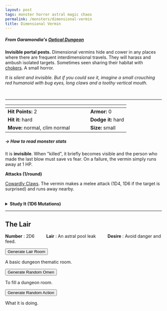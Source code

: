 ```yaml
---
layout: post
tags: monster horror astral magic chaos
permalink: /monsters/dimensional-vermin
title: Dimensional Vermin
---
```


##### From Garamondia's [Optical Dungeon](https://garamondia.blogspot.com/2025/03/the-optical-dungeonthe-process-dungeon.html)

**Invisible portal pests.** Dimensional vermins hide and cower in any places where there are frequent interdimensional travels. They will harass and ambush isolated targets. Sometimes seen sharing their habitat with [chokers](/monsters/choker). A small horror.

_It is silent and invisible. But if you could see it, imagine a small crouching red humanoid with bug eyes, long claws and a toothy vertical mouth._


<br>

---

|  <span style="display: inline-block; width:250px"></span>  |  |
| -------- | --------|
| **Hit Points:** 2 | **Armor:** 0 |
| **Hit it:** hard  | **Dodge it:** hard  |
| **Move:** normal, clim normal  |  **Size:** small | 

##### <span class="tooltip" data-tooltip="Armor = damage reduction · · · Easy/Normal/Hard = roll above 10/15/20 to beat">→ How to read monster stats</span>

It is **invisible**. When "killed", it briefly becomes visible and the person who made the last blow must save vs fear. On a failure, the vermin simply runs away at 1 HP.

**Attacks (1/round)**

<ins>Cowardly Claws</ins>. The vermin makes a melee attack (1D4, 1D6 if the target is surprised) and runs away nearby.

<br>
<details markdown="1">
<summary style="font-weight: bold;">Study It (1D6 Mutations)</summary>
If you have disected or conversed with this horror, you can spend the equivalent of 1 bag of gold to feverishly study the thing between two adventures and discover weird knowledge beyond reality. If you do so, your studies of the aberration will change you in horrible, gruesome ways : Roll 1D6 for each gold cost spent this way. One of your body parts become invisible :

1. ... one of your legs.
1. ... one of your arms.
1. ... your skin everywhere.
1. ... your chest.
1. ... your face.
1. roll twice.

This invisibility only affects the body part, not equipment. Mutations take an inventory slot and cannot be removed.
</details>

---

## The Lair

**Number** : 2D6 <span style="display: inline-block; width:30px"></span>
**Lair** : An astral pool leak <span style="display: inline-block; width:30px"></span>
**Desire** : Avoid danger and feed.

<button id="room-btn">Generate Lair Room</button>
<p id="RoomResult">A basic dungeon thematic room.</p>

<button id="generate-btn">Generate Random Omen</button>
<p id="RoamResult">To fill a dungeon room.</p>

<button onclick="generateMood()">Generate Random Action</button>
<p id="MoodResult">What it is doing.</p>
<script src="/scripts/generateMood.js"></script>

<br>

 <script src="https://code.jquery.com/jquery-3.6.0.min.js"></script>
<script>
      $(document).ready(function() {
        function generateResult(buttonId, resultId, columnRangeStart, columnRangeEnd) {
          $(buttonId).click(function() {
            var searchValue = "0036"; // Change this to the actual value you need

            $.get("/CSV/Monster - Index.csv", function(data) {
              var rows = data.split("\n").slice(1);
              var matchingRows = rows.filter(function(row) {
                var columns = row.split(",");
                return columns[0] === searchValue;
              });

              var selectedRow = matchingRows[Math.floor(Math.random() * matchingRows.length)];
              var selectedCell = selectedRow.split(",")[Math.floor(Math.random() * (columnRangeEnd - columnRangeStart + 1)) + columnRangeStart];

              $(resultId).html(selectedCell); // Use .html() to insert HTML content
            });
          });
        }

        generateResult("#room-btn", "#RoomResult", 38, 43);
        generateResult("#generate-btn", "#RoamResult", 3, 8);
      });
    </script>
